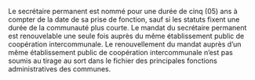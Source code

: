Le secrétaire permanent est nommé pour une durée de cinq (05) ans à compter de la date de sa prise de fonction, sauf si les statuts fixent une durée de la communauté plus courte.
Le mandat du secrétaire permanent est renouvelable une seule fois auprès du même établissement public de coopération intercommunale. Le renouvellement du mandat auprès d’un même établissement public de coopération intercommunale n’est pas soumis au tirage au sort dans le fichier des principales fonctions administratives des communes.